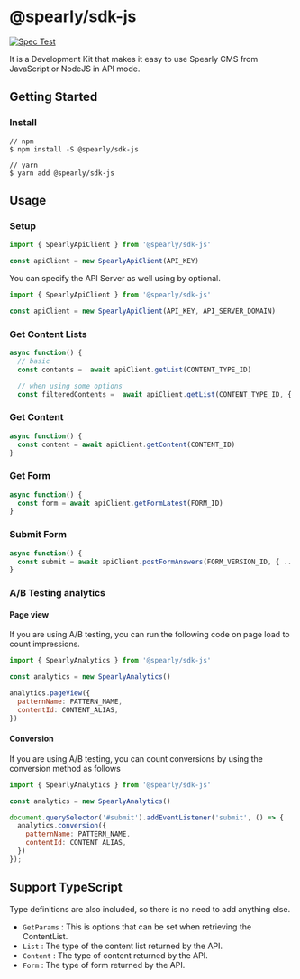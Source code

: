 # @spearly/sdk-js

[![Spec Test](https://github.com/unimal-jp/spearly-sdk-js/actions/workflows/spec.yml/badge.svg)](https://github.com/unimal-jp/spearly-sdk-js/actions/workflows/spec.yml)

It is a Development Kit that makes it easy to use Spearly CMS from JavaScript or NodeJS in API mode.

## Getting Started

### Install

```
// npm
$ npm install -S @spearly/sdk-js

// yarn
$ yarn add @spearly/sdk-js
```

## Usage

### Setup

```js
import { SpearlyApiClient } from '@spearly/sdk-js'

const apiClient = new SpearlyApiClient(API_KEY)
```

You can specify the API Server as well using by optional.

```js
import { SpearlyApiClient } from '@spearly/sdk-js'

const apiClient = new SpearlyApiClient(API_KEY, API_SERVER_DOMAIN)
```

### Get Content Lists

```js
async function() {
  // basic
  const contents =  await apiClient.getList(CONTENT_TYPE_ID)

  // when using some options
  const filteredContents =  await apiClient.getList(CONTENT_TYPE_ID, { limit: 10, offset: 20 })}
```

### Get Content

```js
async function() {
  const content = await apiClient.getContent(CONTENT_ID)
}
```

### Get Form

```js
async function() {
  const form = await apiClient.getFormLatest(FORM_ID)
}
```

### Submit Form

```js
async function() {
  const submit = await apiClient.postFormAnswers(FORM_VERSION_ID, { ...YOUR_FORM_FIRLD_ANSWERS, _spearly_gotcha: '' })
}
```

### A/B Testing analytics

#### Page view

If you are using A/B testing, you can run the following code on page load to count impressions.

```js
import { SpearlyAnalytics } from '@spearly/sdk-js'

const analytics = new SpearlyAnalytics()

analytics.pageView({
  patternName: PATTERN_NAME,
  contentId: CONTENT_ALIAS,
})
```

#### Conversion

If you are using A/B testing, you can count conversions by using the conversion method as follows

```js
import { SpearlyAnalytics } from '@spearly/sdk-js'

const analytics = new SpearlyAnalytics()

document.querySelector('#submit').addEventListener('submit', () => {
  analytics.conversion({
    patternName: PATTERN_NAME,
    contentId: CONTENT_ALIAS,
  })
});
```


## Support TypeScript

Type definitions are also included, so there is no need to add anything else.

- `GetParams` : This is options that can be set when retrieving the ContentList.
- `List` : The type of the content list returned by the API.
- `Content` : The type of content returned by the API.
- `Form` : The type of form returned by the API.
